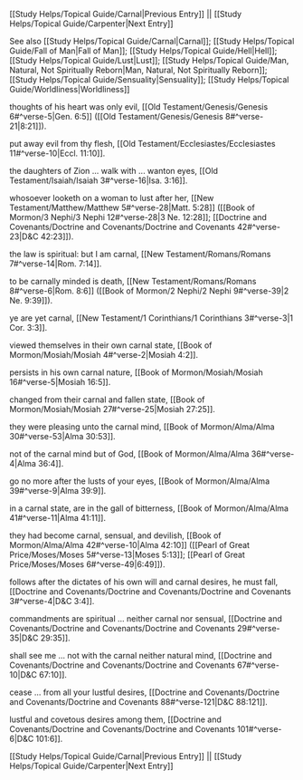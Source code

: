 [[Study Helps/Topical Guide/Carnal|Previous Entry]]  ||  [[Study Helps/Topical Guide/Carpenter|Next Entry]]

 See also [[Study Helps/Topical Guide/Carnal|Carnal]]; [[Study Helps/Topical Guide/Fall of Man|Fall of Man]]; [[Study Helps/Topical Guide/Hell|Hell]]; [[Study Helps/Topical Guide/Lust|Lust]]; [[Study Helps/Topical Guide/Man, Natural, Not Spiritually Reborn|Man, Natural, Not Spiritually Reborn]]; [[Study Helps/Topical Guide/Sensuality|Sensuality]]; [[Study Helps/Topical Guide/Worldliness|Worldliness]]

 thoughts of his heart was only evil, [[Old Testament/Genesis/Genesis 6#^verse-5|Gen. 6:5]] ([[Old Testament/Genesis/Genesis 8#^verse-21|8:21]]).

 put away evil from thy flesh, [[Old Testament/Ecclesiastes/Ecclesiastes 11#^verse-10|Eccl. 11:10]].

 the daughters of Zion ... walk with ... wanton eyes, [[Old Testament/Isaiah/Isaiah 3#^verse-16|Isa. 3:16]].

 whosoever looketh on a woman to lust after her, [[New Testament/Matthew/Matthew 5#^verse-28|Matt. 5:28]] ([[Book of Mormon/3 Nephi/3 Nephi 12#^verse-28|3 Ne. 12:28]]; [[Doctrine and Covenants/Doctrine and Covenants/Doctrine and Covenants 42#^verse-23|D&C 42:23]]).

 the law is spiritual: but I am carnal, [[New Testament/Romans/Romans 7#^verse-14|Rom. 7:14]].

 to be carnally minded is death, [[New Testament/Romans/Romans 8#^verse-6|Rom. 8:6]] ([[Book of Mormon/2 Nephi/2 Nephi 9#^verse-39|2 Ne. 9:39]]).

 ye are yet carnal, [[New Testament/1 Corinthians/1 Corinthians 3#^verse-3|1 Cor. 3:3]].

 viewed themselves in their own carnal state, [[Book of Mormon/Mosiah/Mosiah 4#^verse-2|Mosiah 4:2]].

 persists in his own carnal nature, [[Book of Mormon/Mosiah/Mosiah 16#^verse-5|Mosiah 16:5]].

 changed from their carnal and fallen state, [[Book of Mormon/Mosiah/Mosiah 27#^verse-25|Mosiah 27:25]].

 they were pleasing unto the carnal mind, [[Book of Mormon/Alma/Alma 30#^verse-53|Alma 30:53]].

 not of the carnal mind but of God, [[Book of Mormon/Alma/Alma 36#^verse-4|Alma 36:4]].

 go no more after the lusts of your eyes, [[Book of Mormon/Alma/Alma 39#^verse-9|Alma 39:9]].

 in a carnal state, are in the gall of bitterness, [[Book of Mormon/Alma/Alma 41#^verse-11|Alma 41:11]].

 they had become carnal, sensual, and devilish, [[Book of Mormon/Alma/Alma 42#^verse-10|Alma 42:10]] ([[Pearl of Great Price/Moses/Moses 5#^verse-13|Moses 5:13]]; [[Pearl of Great Price/Moses/Moses 6#^verse-49|6:49]]).

 follows after the dictates of his own will and carnal desires, he must fall, [[Doctrine and Covenants/Doctrine and Covenants/Doctrine and Covenants 3#^verse-4|D&C 3:4]].

 commandments are spiritual ... neither carnal nor sensual, [[Doctrine and Covenants/Doctrine and Covenants/Doctrine and Covenants 29#^verse-35|D&C 29:35]].

 shall see me ... not with the carnal neither natural mind, [[Doctrine and Covenants/Doctrine and Covenants/Doctrine and Covenants 67#^verse-10|D&C 67:10]].

 cease ... from all your lustful desires, [[Doctrine and Covenants/Doctrine and Covenants/Doctrine and Covenants 88#^verse-121|D&C 88:121]].

 lustful and covetous desires among them, [[Doctrine and Covenants/Doctrine and Covenants/Doctrine and Covenants 101#^verse-6|D&C 101:6]].

[[Study Helps/Topical Guide/Carnal|Previous Entry]]  ||  [[Study Helps/Topical Guide/Carpenter|Next Entry]]